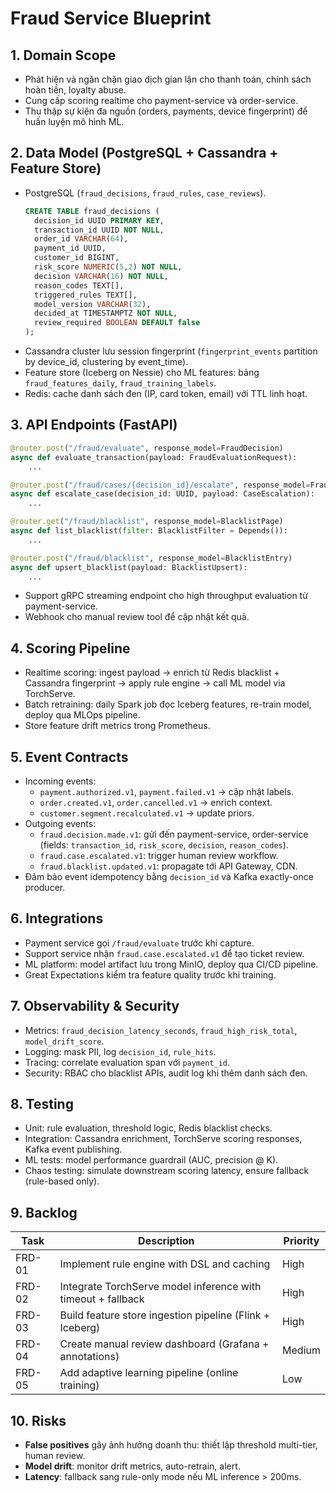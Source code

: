 # Fraud Service Blueprint

## 1. Domain Scope
- Phát hiện và ngăn chặn giao dịch gian lận cho thanh toán, chính sách hoàn tiền, loyalty abuse.
- Cung cấp scoring realtime cho payment-service và order-service.
- Thu thập sự kiện đa nguồn (orders, payments, device fingerprint) để huấn luyện mô hình ML.

## 2. Data Model (PostgreSQL + Cassandra + Feature Store)
- PostgreSQL (`fraud_decisions`, `fraud_rules`, `case_reviews`).
  ```sql
  CREATE TABLE fraud_decisions (
    decision_id UUID PRIMARY KEY,
    transaction_id UUID NOT NULL,
    order_id VARCHAR(64),
    payment_id UUID,
    customer_id BIGINT,
    risk_score NUMERIC(5,2) NOT NULL,
    decision VARCHAR(16) NOT NULL,
    reason_codes TEXT[],
    triggered_rules TEXT[],
    model_version VARCHAR(32),
    decided_at TIMESTAMPTZ NOT NULL,
    review_required BOOLEAN DEFAULT false
  );
  ```
- Cassandra cluster lưu session fingerprint (`fingerprint_events` partition by device_id, clustering by event_time).
- Feature store (Iceberg on Nessie) cho ML features: bảng `fraud_features_daily`, `fraud_training_labels`.
- Redis: cache danh sách đen (IP, card token, email) với TTL linh hoạt.

## 3. API Endpoints (FastAPI)
```python
@router.post("/fraud/evaluate", response_model=FraudDecision)
async def evaluate_transaction(payload: FraudEvaluationRequest):
    ...

@router.post("/fraud/cases/{decision_id}/escalate", response_model=FraudCaseResponse)
async def escalate_case(decision_id: UUID, payload: CaseEscalation):
    ...

@router.get("/fraud/blacklist", response_model=BlacklistPage)
async def list_blacklist(filter: BlacklistFilter = Depends()):
    ...

@router.post("/fraud/blacklist", response_model=BlacklistEntry)
async def upsert_blacklist(payload: BlacklistUpsert):
    ...
```
- Support gRPC streaming endpoint cho high throughput evaluation từ payment-service.
- Webhook cho manual review tool để cập nhật kết quả.

## 4. Scoring Pipeline
- Realtime scoring: ingest payload → enrich từ Redis blacklist + Cassandra fingerprint → apply rule engine → call ML model via TorchServe.
- Batch retraining: daily Spark job đọc Iceberg features, re-train model, deploy qua MLOps pipeline.
- Store feature drift metrics trong Prometheus.

## 5. Event Contracts
- Incoming events:
  - `payment.authorized.v1`, `payment.failed.v1` → cập nhật labels.
  - `order.created.v1`, `order.cancelled.v1` → enrich context.
  - `customer.segment.recalculated.v1` → update priors.
- Outgoing events:
  - `fraud.decision.made.v1`: gửi đến payment-service, order-service (fields: `transaction_id`, `risk_score`, `decision`, `reason_codes`).
  - `fraud.case.escalated.v1`: trigger human review workflow.
  - `fraud.blacklist.updated.v1`: propagate tới API Gateway, CDN.
- Đảm bảo event idempotency bằng `decision_id` và Kafka exactly-once producer.

## 6. Integrations
- Payment service gọi `/fraud/evaluate` trước khi capture.
- Support service nhận `fraud.case.escalated.v1` để tạo ticket review.
- ML platform: model artifact lưu trong MinIO, deploy qua CI/CD pipeline.
- Great Expectations kiểm tra feature quality trước khi training.

## 7. Observability & Security
- Metrics: `fraud_decision_latency_seconds`, `fraud_high_risk_total`, `model_drift_score`.
- Logging: mask PII, log `decision_id`, `rule_hits`.
- Tracing: correlate evaluation span với `payment_id`.
- Security: RBAC cho blacklist APIs, audit log khi thêm danh sách đen.

## 8. Testing
- Unit: rule evaluation, threshold logic, Redis blacklist checks.
- Integration: Cassandra enrichment, TorchServe scoring responses, Kafka event publishing.
- ML tests: model performance guardrail (AUC, precision @ K).
- Chaos testing: simulate downstream scoring latency, ensure fallback (rule-based only).

## 9. Backlog
| Task | Description | Priority |
| --- | --- | --- |
| FRD-01 | Implement rule engine with DSL and caching | High |
| FRD-02 | Integrate TorchServe model inference with timeout + fallback | High |
| FRD-03 | Build feature store ingestion pipeline (Flink + Iceberg) | High |
| FRD-04 | Create manual review dashboard (Grafana + annotations) | Medium |
| FRD-05 | Add adaptive learning pipeline (online training) | Low |

## 10. Risks
- **False positives** gây ảnh hưởng doanh thu: thiết lập threshold multi-tier, human review.
- **Model drift**: monitor drift metrics, auto-retrain, alert.
- **Latency**: fallback sang rule-only mode nếu ML inference > 200ms.
